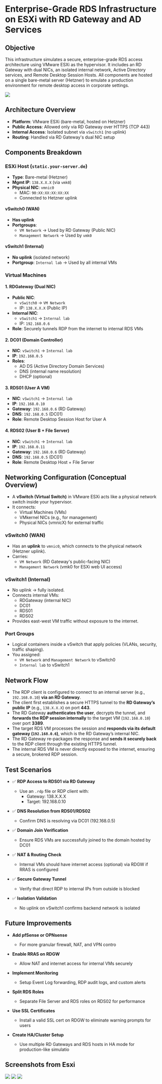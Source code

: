 # Enterprise-Grade RDS Infrastructure on ESXi with RD Gateway and AD Services

## Objective

This infrastructure simulates a secure, enterprise-grade RDS access architecture using VMware ESXi as the hypervisor. It includes an RD Gateway with dual NICs, an isolated internal network, Active Directory services, and Remote Desktop Session Hosts. All components are hosted on a single bare-metal server (Hetzner) to emulate a production environment for remote desktop access in corporate settings.

<img src="../screenshots/Project Architecture.png">

## Architecture Overview

- **Platform**: VMware ESXi (bare-metal, hosted on Hetzner)
- **Public Access**: Allowed only via RD Gateway over HTTPS (TCP 443)
- **Internal Access**: Isolated subnet via `vSwitch1` (no uplink)
- **Routing**: Handled via RD Gateway's dual NIC setup

## Components Breakdown

### ESXi Host (`static.your-server.de`)
- **Type**: Bare-metal (Hetzner)
- **Mgmt IP**: `138.X.X.X` (via `vmk0`)
- **Physical NIC**: `vmnic0`
  - MAC: `90:XX:XX:XX:XX:XX`
  - Connected to Hetzner uplink

#### vSwitch0 (WAN)
- **Has uplink**
- **Portgroups**:
  - `VM Network` → Used by RD Gateway (Public NIC)
  - `Management Network` → Used by `vmk0`

#### vSwitch1 (Internal)
- **No uplink** (isolated network)
- **Portgroup**: `Internal lab` → Used by all internal VMs

### Virtual Machines

#### 1. RDGateway (Dual NIC)
- **Public NIC**:
  - `vSwitch0` → `VM Network`
  - IP: `138.X.X.X` (Public IP)
- **Internal NIC**:
  - `vSwitch1` → `Internal lab`
  - IP: `192.168.0.6`
- **Role**: Securely tunnels RDP from the internet to internal RDS VMs

#### 2. DC01 (Domain Controller)
- **NIC**: `vSwitch1` → `Internal lab`
- **IP**: `192.168.0.5`
- **Roles**:
  - AD DS (Active Directory Domain Services)
  - DNS (internal name resolution)
  - DHCP (optional)

#### 3. RDS01 (User A VM)
- **NIC**: `vSwitch1` → `Internal lab`
- **IP**: `192.168.0.10`
- **Gateway**: `192.168.0.6` (RD Gateway)
- **DNS**: `192.168.0.5` (DC01)
- **Role**: Remote Desktop Session Host for User A

#### 4. RDS02 (User B + File Server)
- **NIC**: `vSwitch1` → `Internal lab`
- **IP**: `192.168.0.11`
- **Gateway**: `192.168.0.6` (RD Gateway)
- **DNS**: `192.168.0.5` (DC01)
- **Role**: Remote Desktop Host + File Server

## Networking Configuration (Conceptual Overview)

- A **vSwitch (Virtual Switch)** in VMware ESXi acts like a physical network switch inside your hypervisor.
- It connects:
  - Virtual Machines (VMs)
  - VMkernel NICs (e.g., for management)
  - Physical NICs (vmnicX) for external traffic

### vSwitch0 (WAN)
- Has an **uplink** to `vmnic0`, which connects to the physical network (Hetzner uplink).
- Carries:
  - `VM Network` (RD Gateway's public-facing NIC)
  - `Management Network` (vmk0 for ESXi web UI access)

### vSwitch1 (Internal)
- No uplink → fully isolated.
- Connects internal VMs:
  - RDGateway (internal NIC)
  - DC01
  - RDS01
  - RDS02
- Provides east-west VM traffic without exposure to the internet.

### Port Groups
- Logical containers inside a vSwitch that apply policies (VLANs, security, traffic shaping).
- You assigned:
  - `VM Network` and `Management Network` to vSwitch0
  - `Internal lab` to vSwitch1

## Network Flow

-  The RDP client is configured to connect to an internal server (e.g., `192.168.0.10`) **via an RD Gateway**.
-  The client first establishes a secure HTTPS tunnel to the **RD Gateway’s public IP** (e.g., `138.X.X.X`) on port **443**.
-  The RD Gateway **authenticates the user**, decrypts the tunnel, and **forwards the RDP session internally** to the target VM (`192.168.0.10`) over port **3389**.
-  The target RDS VM processes the session and **responds via its default gateway (`192.168.0.6`)**, which is the RD Gateway’s internal NIC.
-  The RD Gateway re-packages the response and **sends it securely back** to the RDP client through the existing HTTPS tunnel.
-  The internal RDS VM is never directly exposed to the internet, ensuring a secure, brokered RDP session.

## Test Scenarios

- ✅ **RDP Access to RDS01 via RD Gateway**
  - Use an `.rdp` file or RDP client with:
    - Gateway: 138.X.X.X
    - Target: 192.168.0.10

- ✅ **DNS Resolution from RDS01/RDS02**
  - Confirm DNS is resolving via DC01 (192.168.0.5)

- ✅ **Domain Join Verification**
  - Ensure RDS VMs are successfully joined to the domain hosted by DC01

- ✅ **NAT & Routing Check**
  - Internal VMs should have internet access (optional) via RDGW if RRAS is configured

- ✅ **Secure Gateway Tunnel**
  - Verify that direct RDP to internal IPs from outside is blocked

- ✅ **Isolation Validation**
  - No uplink on vSwitch1 confirms backend network is isolated

## Future Improvements

- **Add pfSense or OPNsense**
  - For more granular firewall, NAT, and VPN contro

- **Enable RRAS on RDGW**
  - Allow NAT and internet access for internal VMs securely

- **Implement Monitoring**
  - Setup Event Log forwarding, RDP audit logs, and custom alerts

- **Split RDS Roles**
  - Separate File Server and RDS roles on RDS02 for performance

- **Use SSL Certificates**
  - Install a valid SSL cert on RDGW to eliminate warning prompts for users

- **Create HA/Cluster Setup**
  - Use multiple RD Gateways and RDS hosts in HA mode for production-like simulatio

## Screenshots from Esxi

<img src="../screenshots/Esxi Host client home page.png">

<img src="../screenshots/Virtual Switches.png">

<img src="../screenshots/Port Groups.png">



